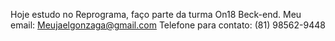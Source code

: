 Hoje estudo no Reprograma, faço parte da turma On18 Beck-end.
Meu email: Meujaelgonzaga@gmail.com
Telefone para contato: (81) 98562-9448
